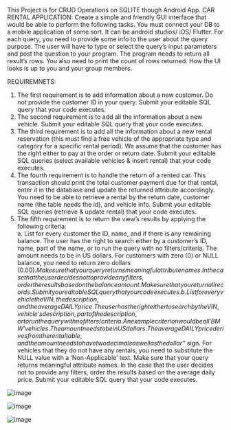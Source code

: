 This Project is for CRUD Operations on SQLITE though Android App.
CAR RENTAL APPLICATION:
Create a simple and friendly GUI interface that would be able to perform the following tasks. You must
connect your DB to a mobile application of some sort. It can be android studios/ iOS/ Flutter. For each
query, you need to provide some info to the user about the query purpose. The user will have to type or
select the query’s input parameters and post the question to your program. The program needs to return all
result’s rows. You also need to print the count of rows returned. How the UI looks is up to you and your
group members.

REQUIREMNETS:
1. The first requirement is to add information about a new customer. Do not provide the customer ID in
   your query. Submit your editable SQL query that your code executes.
2. The second requirement is to add all the information about a new vehicle. Submit your editable SQL
   query that your code executes.
3. The third requirement is to add all the information about a new rental reservation (this must find a
   free vehicle of the appropriate type and category for a specific rental period). We assume that the
   customer has the right either to pay at the order or return date. Submit your editable SQL queries
   (select available vehicles & insert rental) that your code executes.
4. The fourth requirement is to handle the return of a rented car. This transaction should print the total
   customer payment due for that rental, enter it in the database and update the returned attribute
   accordingly. You need to be able to retrieve a rental by the return date, customer name (the table
   needs the id), and vehicle info. Submit your editable SQL queries (retrieve & update rental) that your
   code executes.
5. The fifth requirement is to return the view’s results by applying the following criteria:  
   a. List for every customer the ID, name, and if there is any remaining balance. The user has the
   right to search either by a customer’s ID, name, part of the name, or to run the query with no
   filters/criteria. The amount needs to be in US dollars. For customers with zero (0) or NULL
   balance, you need to return zero dollars ($0.00). Make sure that your query returns
   meaningful attribute names. In the case that the user decides not to provide any filters, order
   the results based on the balance amount. Make sure that you return all records. Submit your
   editable SQL query that your code executes.
   b. List for every vehicle the VIN, the description, and the average DAILY price. The user has
   the right either to search by the VIN, vehicle’s description, part of the description, or to run
   the query with no filters/criteria. An example criterion would be all ‘BMW’ vehicles. The
   amount needs to be in US dollars. The average DAILY price derives from the rental table,
   and the amount needs to have two decimals as well as the dollar ‘$’ sign. For vehicles that
   they do not have any rentals, you need to substitute the NULL value with a ‘Non-Applicable’
   text. Make sure that your query returns meaningful attribute names. In the case that the user
   decides not to provide any filters, order the results based on the average daily price. Submit
   your editable SQL query that your code executes.
   
   
   
![image](https://user-images.githubusercontent.com/31099562/167290443-0e104e60-115e-472a-b5dc-7e112720016b.png)

![image](https://user-images.githubusercontent.com/31099562/167290473-ea1c8a1e-0ae3-484f-8dd8-4e6c6dd84e28.png)

![image](https://user-images.githubusercontent.com/31099562/167290492-77c82fd8-470c-4e21-bf46-04b78e04725d.png)


